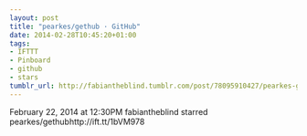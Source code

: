```yaml
---
layout: post
title: "pearkes/gethub · GitHub"
date: 2014-02-28T10:45:20+01:00
tags:
- IFTTT
- Pinboard
- github
- stars
tumblr_url: http://fabiantheblind.tumblr.com/post/78095910427/pearkes-gethub-github
---
```

February 22, 2014 at 12:30PM
fabiantheblind starred pearkes/gethubhttp://ift.tt/1bVM978
